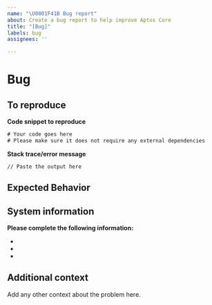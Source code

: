 ```yaml
---
name: "\U0001F41B Bug report"
about: Create a bug report to help improve Aptos Core
title: "[Bug]"
labels: bug
assignees: ''

---
```


# Bug

<!-- A clear and concise description of what the bug is.
To report a security issue, please email security@aptoslabs.com. -->

## To reproduce

**Code snippet to reproduce**
```rust
# Your code goes here
# Please make sure it does not require any external dependencies
```

**Stack trace/error message**
```
// Paste the output here
```

## Expected Behavior

<!-- A clear and concise description of what you expected to happen. -->

## System information

**Please complete the following information:**
- <!-- Aptos Core Version -->
- <!-- Rust Version -->
- <!-- Computer OS -->


## Additional context

Add any other context about the problem here.
